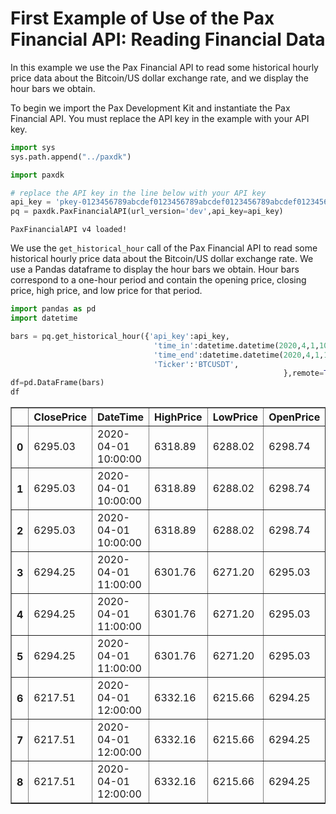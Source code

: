 
# First Example of Use of the Pax Financial API: Reading Financial Data

In this example we  use the Pax Financial API to read some historical hourly price data about the Bitcoin/US dollar exchange rate, and we display the hour bars we obtain.

To begin we import the Pax Development Kit and instantiate the Pax Financial API. You must replace the API key in the example with your API key.


```python
import sys
sys.path.append("../paxdk")

import paxdk

# replace the API key in the line below with your API key
api_key = 'pkey-0123456789abcdef0123456789abcdef0123456789abcdef01234567' 
pq = paxdk.PaxFinancialAPI(url_version='dev',api_key=api_key)

```

    PaxFinancialAPI v4 loaded!


We use the `get_historical_hour` call of the Pax Financial API to read some historical hourly price data about the Bitcoin/US dollar exchange rate. We use a Pandas dataframe to display the hour bars we obtain.  Hour bars correspond to a one-hour period and contain the opening price, closing price, high price, and low price for that period.


```python
import pandas as pd
import datetime

bars = pq.get_historical_hour({'api_key':api_key,
                                'time_in':datetime.datetime(2020,4,1,10),
                                'time_end':datetime.datetime(2020,4,1,12),
                                'Ticker':'BTCUSDT',
                                                             },remote=True)
df=pd.DataFrame(bars)
df
```




<div>
<style scoped>
    .dataframe tbody tr th:only-of-type {
        vertical-align: middle;
    }

    .dataframe tbody tr th {
        vertical-align: top;
    }

    .dataframe thead th {
        text-align: right;
    }
</style>
<table border="1" class="dataframe">
  <thead>
    <tr style="text-align: right;">
      <th></th>
      <th>ClosePrice</th>
      <th>DateTime</th>
      <th>HighPrice</th>
      <th>LowPrice</th>
      <th>OpenPrice</th>
      <th>Ticker</th>
      <th>_id</th>
      <th>close</th>
      <th>date_time</th>
      <th>from_symbol</th>
      <th>high</th>
      <th>low</th>
      <th>open</th>
      <th>requested_date</th>
      <th>time</th>
      <th>to_symbol</th>
      <th>volumefrom</th>
      <th>volumeto</th>
    </tr>
  </thead>
  <tbody>
    <tr>
      <th>0</th>
      <td>6295.03</td>
      <td>2020-04-01 10:00:00</td>
      <td>6318.89</td>
      <td>6288.02</td>
      <td>6298.74</td>
      <td>BTCUSDT</td>
      <td>None</td>
      <td>6295.03</td>
      <td>2020-04-01 10:00:00</td>
      <td>BTC</td>
      <td>6318.89</td>
      <td>6288.02</td>
      <td>6298.74</td>
      <td>2020-04-03T12:35:19.395000</td>
      <td>1585735200</td>
      <td>USDT</td>
      <td>19079.12</td>
      <td>1.202464e+08</td>
    </tr>
    <tr>
      <th>1</th>
      <td>6295.03</td>
      <td>2020-04-01 10:00:00</td>
      <td>6318.89</td>
      <td>6288.02</td>
      <td>6298.74</td>
      <td>BTCUSDT</td>
      <td>None</td>
      <td>6295.03</td>
      <td>2020-04-01 10:00:00</td>
      <td>BTC</td>
      <td>6318.89</td>
      <td>6288.02</td>
      <td>6298.74</td>
      <td>2020-04-03T12:35:42.676000</td>
      <td>1585735200</td>
      <td>USDT</td>
      <td>19079.12</td>
      <td>1.202464e+08</td>
    </tr>
    <tr>
      <th>2</th>
      <td>6295.03</td>
      <td>2020-04-01 10:00:00</td>
      <td>6318.89</td>
      <td>6288.02</td>
      <td>6298.74</td>
      <td>BTCUSDT</td>
      <td>None</td>
      <td>6295.03</td>
      <td>2020-04-01 10:00:00</td>
      <td>BTC</td>
      <td>6318.89</td>
      <td>6288.02</td>
      <td>6298.74</td>
      <td>2020-04-03T14:02:44.635000</td>
      <td>1585735200</td>
      <td>USDT</td>
      <td>19079.12</td>
      <td>1.202464e+08</td>
    </tr>
    <tr>
      <th>3</th>
      <td>6294.25</td>
      <td>2020-04-01 11:00:00</td>
      <td>6301.76</td>
      <td>6271.20</td>
      <td>6295.03</td>
      <td>BTCUSDT</td>
      <td>None</td>
      <td>6294.25</td>
      <td>2020-04-01 11:00:00</td>
      <td>BTC</td>
      <td>6301.76</td>
      <td>6271.20</td>
      <td>6295.03</td>
      <td>2020-04-03T12:35:19.395000</td>
      <td>1585738800</td>
      <td>USDT</td>
      <td>20212.56</td>
      <td>1.271062e+08</td>
    </tr>
    <tr>
      <th>4</th>
      <td>6294.25</td>
      <td>2020-04-01 11:00:00</td>
      <td>6301.76</td>
      <td>6271.20</td>
      <td>6295.03</td>
      <td>BTCUSDT</td>
      <td>None</td>
      <td>6294.25</td>
      <td>2020-04-01 11:00:00</td>
      <td>BTC</td>
      <td>6301.76</td>
      <td>6271.20</td>
      <td>6295.03</td>
      <td>2020-04-03T12:35:42.676000</td>
      <td>1585738800</td>
      <td>USDT</td>
      <td>20212.56</td>
      <td>1.271062e+08</td>
    </tr>
    <tr>
      <th>5</th>
      <td>6294.25</td>
      <td>2020-04-01 11:00:00</td>
      <td>6301.76</td>
      <td>6271.20</td>
      <td>6295.03</td>
      <td>BTCUSDT</td>
      <td>None</td>
      <td>6294.25</td>
      <td>2020-04-01 11:00:00</td>
      <td>BTC</td>
      <td>6301.76</td>
      <td>6271.20</td>
      <td>6295.03</td>
      <td>2020-04-03T14:02:44.635000</td>
      <td>1585738800</td>
      <td>USDT</td>
      <td>20212.56</td>
      <td>1.271062e+08</td>
    </tr>
    <tr>
      <th>6</th>
      <td>6217.51</td>
      <td>2020-04-01 12:00:00</td>
      <td>6332.16</td>
      <td>6215.66</td>
      <td>6294.25</td>
      <td>BTCUSDT</td>
      <td>None</td>
      <td>6217.51</td>
      <td>2020-04-01 12:00:00</td>
      <td>BTC</td>
      <td>6332.16</td>
      <td>6215.66</td>
      <td>6294.25</td>
      <td>2020-04-03T12:35:19.395000</td>
      <td>1585742400</td>
      <td>USDT</td>
      <td>46717.66</td>
      <td>2.918826e+08</td>
    </tr>
    <tr>
      <th>7</th>
      <td>6217.51</td>
      <td>2020-04-01 12:00:00</td>
      <td>6332.16</td>
      <td>6215.66</td>
      <td>6294.25</td>
      <td>BTCUSDT</td>
      <td>None</td>
      <td>6217.51</td>
      <td>2020-04-01 12:00:00</td>
      <td>BTC</td>
      <td>6332.16</td>
      <td>6215.66</td>
      <td>6294.25</td>
      <td>2020-04-03T12:35:42.676000</td>
      <td>1585742400</td>
      <td>USDT</td>
      <td>46717.66</td>
      <td>2.918826e+08</td>
    </tr>
    <tr>
      <th>8</th>
      <td>6217.51</td>
      <td>2020-04-01 12:00:00</td>
      <td>6332.16</td>
      <td>6215.66</td>
      <td>6294.25</td>
      <td>BTCUSDT</td>
      <td>None</td>
      <td>6217.51</td>
      <td>2020-04-01 12:00:00</td>
      <td>BTC</td>
      <td>6332.16</td>
      <td>6215.66</td>
      <td>6294.25</td>
      <td>2020-04-03T14:02:44.635000</td>
      <td>1585742400</td>
      <td>USDT</td>
      <td>46717.66</td>
      <td>2.918826e+08</td>
    </tr>
  </tbody>
</table>
</div>




```python

```
